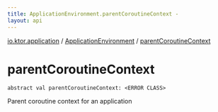 ```yaml
---
title: ApplicationEnvironment.parentCoroutineContext - 
layout: api
---
```


<div class='api-docs-breadcrumbs'><a href="../index.html">io.ktor.application</a> / <a href="index.html">ApplicationEnvironment</a> / <a href="./parent-coroutine-context.html">parentCoroutineContext</a></div>

# parentCoroutineContext

<div class="signature"><code><span class="keyword">abstract</span> <span class="keyword">val </span><span class="identifier">parentCoroutineContext</span><span class="symbol">: </span><span class="identifier">&lt;ERROR CLASS&gt;</span></code></div>

Parent coroutine context for an application

